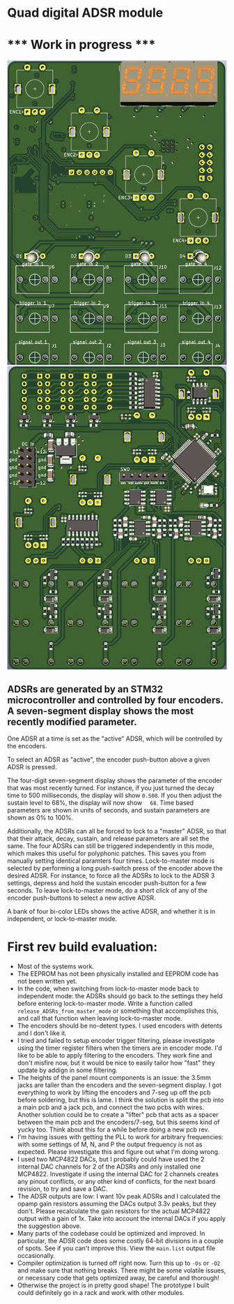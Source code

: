 # Quad digital ADSR module

# *** Work in progress ***

![](./hardware/main_pcb/pics/pcb_front.png?raw=true "pcb front")  ![](./hardware/main_pcb/pics/pcb_rear.png?raw=true "pcb rear")


## ADSRs are generated by an STM32 microcontroller and controlled by four encoders. A seven-segment display shows the most recently modified parameter. 

One ADSR at a time is set as the "active" ADSR, which will be controlled by the encoders. 

To select an ADSR as "active", the encoder push-button above a given ADSR is pressed.

The four-digit seven-segment display shows the parameter of the encoder that was most recently turned. For instance, if you just turned the decay time to 500 milliseconds, the display will show `0.500`. If you then adjust the sustain level to 68%, the display will now show `  68`. Time based parameters are shown in units of seconds, and sustain parameters are shown as 0% to 100%.

Additionally, the ADSRs can all be forced to lock to a "master" ADSR, so that that their attack, decay, sustain, and release parameters are all set the same. The four ADSRs can still be triggered independently in this mode, which makes this useful for polyphonic patches. This saves you from manually setting identical paramters four times. Lock-to-master mode is selected by performing a long push-switch press of the encoder above the desired ADSR. For instance, to force all the ADSRs to lock to the ADSR 3 settings, depress and hold the sustain encoder push-button for a few seconds. To leave lock-to-master mode, do a short click of any of the encoder push-buttons to select a new active ADSR.

A bank of four bi-color LEDs shows the active ADSR, and whether it is in independent, or lock-to-master mode.

# First rev build evaluation:
- Most of the systems work.
- The EEPROM has not been physically installed and EEPROM code has not been written yet.
- In the code, when switching from lock-to-master mode back to independent mode: the ADSRs should go back to the settings they held before entering lock-to-master mode. Write a function called `release_ADSRs_from_master_mode` or something that accomplishes this, and call that function when leaving lock-to-master mode.
- The encoders should be no-detent types. I used encoders with detents and I don't like it.
- I tried and failed to setup encoder trigger filtering, please investigate using the timer register filters when the timers are in encoder mode. I'd like to be able to apply filtering to the encoders. They work fine and don't misfire now, but it would be nice to easily tailor how "fast" they update by addign in some filtering.
- The heights of the panel mount components is an issue: the 3.5mm jacks are taller than the encoders and the seven-segment display. I got everything to work by lifting the encoders and 7-seg up off the pcb before soldering, but this is lame. I think the solution is split the pcb into a main pcb and a jack pcb, and connect the two pcbs with wires. Another solution could be to create a "lifter" pcb that acts as a spacer between the main pcb and the encoders/7-seg, but this seems kind of yucky too. Think about this for a while before doing a new pcb rev.
- I'm having issues with getting the PLL to work for arbitrary frequencies: with some settings of M, N, and P the output frequency is not as expected. Please investigate this and figure out what I'm doing wrong.
- I used two MCP4822 DACs, but I probably could have used the 2 internal DAC channels for 2 of the ADSRs and only installed one MCP4822. Investigate if using the internal DAC for 2 channels creates any pinout conflicts, or any other kind of conflicts, for the next board revision, to try and save a DAC.
- The ADSR outputs are low: I want 10v peak ADSRs and I calculated the opamp gain resistors assuming the DACs output 3.3v peaks, but they don't. Please recalculate the gain resistors for the actual MCP4822 output with a gain of 1x. Take into account the internal DACs if you apply the suggestion above.
- Many parts of the codebase could be optimized and improved. In particular, the ADSR code does some costly 64-bit divisions in a couple of spots. See if you can't improve this. View the `main.list` output file occasionally.
- Compiler optimization is turned off right now. Turn this up to `-Os` or `-O2` and make sure that nothing breaks. There might be some volatile issues, or necessary code that gets optimized away, be careful and thorough!
- Otherwise the project is in pretty good shape! The prototype I built could definitely go in a rack and work with other modules.
